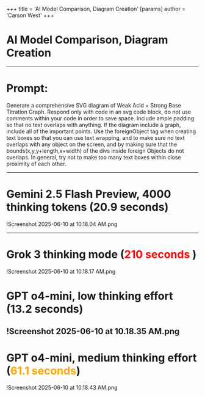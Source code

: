 +++
 title = 'AI Model Comparison, Diagram Creation'
[params]
	author = 'Carson West'
+++
# AI Model Comparison, Diagram Creation

---

# Prompt:

Generate a comprehensive SVG diagram of Weak Acid + Strong Base Titration Graph. Respond only with code in an svg code block, do not use comments within your code in order to save space. Include ample padding so that no text overlaps with anything. If the diagram include a graph, include all of the important points. Use the foreignObject tag when creating text boxes so that you can use text wrapping, and to make sure no text overlaps with any object on the screen, and by making sure that the bounds(x,y,y+length,x+width) of the divs inside foreign Objects do not overlaps. In general, try not to make too many text boxes within close proximity of each other.

---

# Gemini 2.5 Flash Preview, 4000 thinking tokens (20.9 seconds)
!Screenshot 2025-06-10 at 10.18.04 AM.png

---

# Grok 3 thinking mode (<a style="color:red">210 seconds </a>)
!Screenshot 2025-06-10 at 10.18.17 AM.png
# GPT o4-mini, low thinking effort (13.2 seconds)
!Screenshot 2025-06-10 at 10.18.35 AM.png
---
# GPT o4-mini, medium thinking effort (<a style="color:orange">61.1 seconds</a>)
!Screenshot 2025-06-10 at 10.18.43 AM.png
